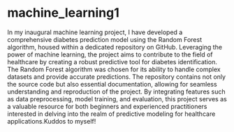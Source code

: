 # machine_learning1
In my inaugural machine learning project, I have developed a comprehensive diabetes prediction model using the Random Forest algorithm, housed within a dedicated repository on GitHub. Leveraging the power of machine learning, the project aims to contribute to the field of healthcare by creating a robust predictive tool for diabetes identification. The Random Forest algorithm was chosen for its ability to handle complex datasets and provide accurate predictions. The repository contains not only the source code but also essential documentation, allowing for seamless understanding and reproduction of the project. By integrating features such as data preprocessing, model training, and evaluation, this project serves as a valuable resource for both beginners and experienced practitioners interested in delving into the realm of predictive modeling for healthcare applications.Kuddos to myself!
